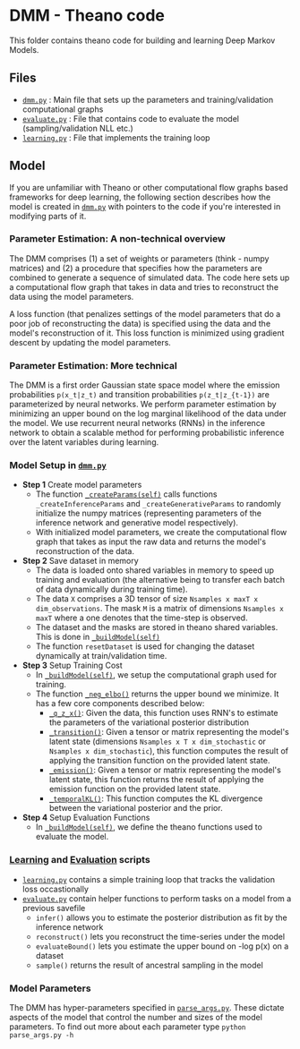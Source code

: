 # DMM - Theano code 
This folder contains theano code for building and learning Deep Markov Models.

## Files

* [`dmm.py`](dmm.py) : Main file that sets up the parameters and training/validation computational graphs
* [`evaluate.py`](evaluate.py) : File that contains code to evaluate the model (sampling/validation NLL etc.)
* [`learning.py`](learning.py) : File that implements the training loop

## Model 
If you are unfamiliar with Theano or other computational flow graphs based frameworks 
for deep learning, the following section describes how the model is created in [`dmm.py`](dmm.py)
with pointers to the code if you're interested in modifying parts of it. 

### Parameter Estimation: A non-technical overview
The DMM comprises (1) a set of weights or parameters (think - numpy matrices) and (2) 
a procedure that specifies how the parameters are combined
to generate a sequence of simulated data. The code here sets up a computational 
flow graph that takes in data and tries to reconstruct the data using the model parameters. 

A loss function (that penalizes settings of the model parameters 
that do a poor job of reconstructing the data) is specified using the data
and the model's reconstruction of it. This loss function is minimized using 
gradient descent by updating the model parameters.  

### Parameter Estimation: More technical
The DMM is a first order Gaussian state space model where the emission probabilities `p(x_t|z_t)` and 
transition probabilities `p(z_t|z_{t-1})` are parameterized by neural networks. 
We perform parameter estimation by minimizing an upper bound on the log marginal likelihood 
of the data under the model. We use recurrent neural networks (RNNs) in the inference network
to obtain a scalable method for performing probabilistic inference over the latent variables during learning. 

### Model Setup in [`dmm.py`](dmm.py)

* **Step 1** Create model parameters
    * The function [`_createParams(self)`](dmm.py#L29-L33) calls functions `_createInferenceParams` and `_createGenerativeParams` to randomly initialize the numpy matrices
    (representing parameters of the inference network and generative model respectively). 
    * With initialized model parameters, we create the computational flow graph that takes as input the raw data and returns the model's reconstruction of the data.
* **Step 2** Save dataset in memory 
    * The data is loaded onto shared variables in memory to speed up training and evaluation (the alternative being to transfer each batch of data dynamically during training time). 
    * The data `X` comprises a 3D tensor of size `Nsamples x maxT x dim_observations`. The mask `M` is a matrix of dimensions `Nsamples x maxT` where a one denotes that the time-step is observed.  
    * The dataset and the masks are stored in theano shared variables. This is done in [`_buildModel(self)`](dmm.py#L378-L401) 
    * The function `resetDataset` is used for changing the dataset dynamically at train/validation time.  
* **Step 3** Setup Training Cost
    * In [`_buildModel(self)`](dmm.py#L417-L430), we setup the computational graph used for training. 
    * The function [`_neg_elbo()`](dmm.py#L175) returns the upper bound we minimize. It has a few core components described below:
        * [`_q_z_x()`](dmm.py#L333): Given the data, this function uses RNN's to 
        estimate the parameters of the variational posterior distribution
        * [`_transition()`](dmm.py#L133): Given a tensor or matrix representing the model's latent state (dimensions `Nsamples x T x dim_stochastic` or `Nsamples x dim_stochastic`), this function computes the result of applying the transition function on the provided latent state. 
        * [`_emission()`](dmm.py#L146): Given a tensor or matrix representing the model's latent state, this function returns the result of applying the emission function on the provided latent state.  
        * [`_temporalKL()`](dmm.py#L162): This function computes the KL divergence between the variational posterior and the prior. 
* **Step 4** Setup Evaluation Functions 
    * In [`_buildModel(self)`](dmm.py#L437-L448), we define the theano functions used to evaluate the model. 

### [Learning](learning.py) and [Evaluation](evaluate.py) scripts
* [`learning.py`](learning.py) contains a simple training loop that tracks the validation loss occastionally 
* [`evaluate.py`](evaluate.py) contain helper functions to perform tasks on a model from a previous savefile 
    * `infer()` allows you to estimate the posterior distribution as fit by the inference network  
    * `reconstruct()` lets you reconstruct the time-series under the model
    * `evaluateBound()` lets you estimate the upper bound on -log p(x) on a dataset
    * `sample()` returns the result of ancestral sampling in the model

### Model Parameters
The DMM has hyper-parameters specified in [`parse_args.py`](../parse_args.py). 
These dictate aspects of the model that control the number and sizes of the model parameters. 
To find out more about each parameter type `python parse_args.py -h`

